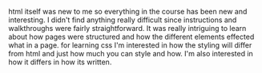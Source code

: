 html itself was new to me so everything in the course has been new and interesting. I didn't find anything really difficult since instructions and walkthroughs were fairly straightforward. It was really intriguing to learn about how pages were structured and how the different elements effected what in a page.
for learning css I'm interested in how the styling will differ from html and just how much you can style and how. I'm also interested in how it differs in how its written.
